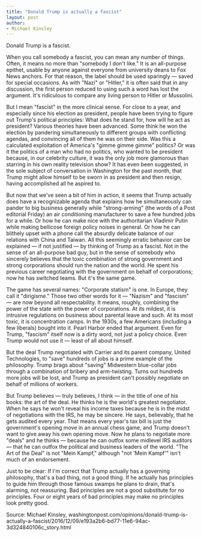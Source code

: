 ```yaml
---
title: "Donald Trump is actually a fascist"
layout: post
author:
- Michael Kinsley
---
```


Donald Trump is a fascist.

When you call somebody a fascist, you can mean any number of things. Often, it means no more than "somebody I don't like." It is an all-purpose epithet, usable by anyone against everyone from university deans to Fox News anchors. For that reason, the label should be used sparingly — saved for special occasions. As with "Nazi" or "Hitler," it is often said that in any discussion, the first person reduced to using such a word has lost the argument. It's ridiculous to compare any living person to Hitler or Mussolini.

But I mean "fascist" in the more clinical sense. For close to a year, and especially since his election as president, people have been trying to figure out Trump's political principles: What does he stand for, how will he act as president? Various theories have been advanced. Some think he won the election by pandering simultaneously to different groups with conflicting agendas, and convincing all of them he was on their side. Was this a calculated exploitation of America's "gimme gimme gimme" politics? Or was it the politics of a man who had no politics, who wanted to be president because, in our celebrity culture, it was the only job more glamorous than starring in his own reality television show? It has even been suggested, in the sole subject of conversation in Washington for the past month, that Trump might allow himself to be sworn in as president and then resign, having accomplished all he aspired to.

But now that we've seen a bit of him in action, it seems that Trump actually does have a recognizable agenda that explains how he simultaneously can pander to big business generally while "strong-arming" (the words of a Post editorial Friday) an air conditioning manufacturer to save a few hundred jobs for a while. Or how he can make nice with the authoritarian Vladimir Putin while making bellicose foreign policy noises in general. Or how he can blithely upset with a phone call the absurdly delicate balance of our relations with China and Taiwan. All this seemingly erratic behavior can be explained — if not justified — by thinking of Trump as a fascist. Not in the sense of an all-purpose bad guy, but in the sense of somebody who sincerely believes that the toxic combination of strong government and strong corporations should run the nation and the world. He spent his previous career negotiating with the government on behalf of corporations; now he has switched teams. But it's the same game.

The game has several names: "Corporate statism" is one. In Europe, they call it "dirigisme." Those two other words for it — "Nazism" and "fascism" — are now beyond all respectability. It means, roughly, combining the power of the state with the power of corporations. At its mildest, it is intrusive regulations on business about parental leave and such. At its most toxic, it is concentration camps. In the 1930s, a few Americans (including a few liberals) bought into it. Pearl Harbor ended that argument. Even for Trump, "fascism" itself now is a dirty word, not just a policy choice. Even Trump would not use it — least of all about himself.

But the deal Trump negotiated with Carrier and its parent company, United Technologies, to "save" hundreds of jobs is a prime example of the philosophy. Trump brags about "saving" Midwestern blue-collar jobs through a combination of bribery and arm-twisting. Turns out hundreds more jobs will be lost, and Trump as president can't possibly negotiate on behalf of millions of workers.

But Trump believes — truly believes, I think — in the title of one of his books: the art of the deal. He thinks he is the world's greatest negotiator. When he says he won't reveal his income taxes because he is in the midst of negotiations with the IRS, he may be sincere. He says, believably, that he gets audited every year. That means every year's tax bill is just the government's opening move in an annual chess game, and Trump doesn't want to give away his own opening move. Now he plans to negotiate more "deals" and he thinks — because he can outfox some midlevel IRS auditors — that he can outfox the political and business leaders of the world. "The Art of the Deal" is not "Mein Kampf," although "not 'Mein Kampf'" isn't much of an endorsement.

Just to be clear: If I'm correct that Trump actually has a governing philosophy, that's a bad thing, not a good thing. If he actually has principles to guide him through those famous swamps he plans to drain, that's alarming, not reassuring. Bad principles are not a good substitute for no principles. Four or eight years of bad principles may make no principles look pretty good.

Source: Michael Kinsley, washingtonpost.com/opinions/donald-trump-is-actually-a-fascist/2016/12/09/e193a2b6-bd77-11e6-94ac-3d324840106c\_story.html
